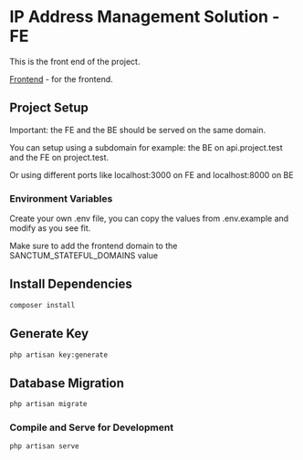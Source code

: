 # IP Address Management Solution - FE

This is the front end of the project.

[Frontend](https://github.com/jaspercjc/adgroup-fe) - for the frontend.

## Project Setup

Important: the FE and the BE should be served on the same domain.

You can setup using a subdomain for example: the BE on api.project.test and the FE on project.test.

Or using different ports like localhost:3000 on FE and localhost:8000 on BE

### Environment Variables

Create your own .env file, you can copy the values from .env.example and modify as you see fit.

Make sure to add the frontend domain to the SANCTUM_STATEFUL_DOMAINS value

## Install Dependencies

```sh
composer install
```

## Generate Key

```sh
php artisan key:generate
```

## Database Migration

```sh
php artisan migrate
```

### Compile and Serve for Development

```sh
php artisan serve
```
